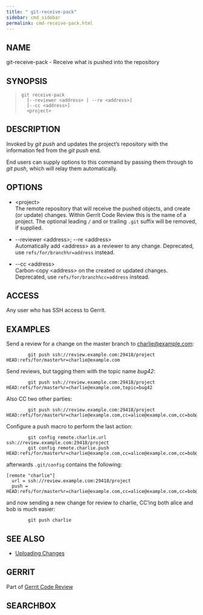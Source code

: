```yaml
---
title: " git-receive-pack"
sidebar: cmd_sidebar
permalink: cmd-receive-pack.html
---
```

## NAME

git-receive-pack - Receive what is pushed into the repository

## SYNOPSIS

> 
> 
>     git receive-pack
>       [--reviewer <address> | --re <address>]
>       [--cc <address>]
>       <project>

## DESCRIPTION

Invoked by *git push* and updates the project’s repository with the
information fed from the *git push* end.

End users can supply options to this command by passing them through to
*git push*, which will relay them automatically.

## OPTIONS

  - \<project\>  
    The remote repository that will receive the pushed objects, and
    create (or update) changes. Within Gerrit Code Review this is the
    name of a project. The optional leading `/` and or trailing `.git`
    suffix will be removed, if supplied.

  - \--reviewer \<address\>; --re \<address\>  
    Automatically add \<address\> as a reviewer to any change.
    Deprecated, use `refs/for/branch%r=address` instead.

  - \--cc \<address\>  
    Carbon-copy \<address\> on the created or updated changes.
    Deprecated, use `refs/for/branch%cc=address` instead.

## ACCESS

Any user who has SSH access to Gerrit.

## EXAMPLES

Send a review for a change on the master branch to
<charlie@example.com>:

``` 
        git push ssh://review.example.com:29418/project HEAD:refs/for/master%r=charlie@example.com
```

Send reviews, but tagging them with the topic name
*bug42*:

``` 
        git push ssh://review.example.com:29418/project HEAD:refs/for/master%r=charlie@example.com,topic=bug42
```

Also CC two other
parties:

``` 
        git push ssh://review.example.com:29418/project HEAD:refs/for/master%r=charlie@example.com,cc=alice@example.com,cc=bob@example.com
```

Configure a push macro to perform the last
action:

``` 
        git config remote.charlie.url ssh://review.example.com:29418/project
        git config remote.charlie.push HEAD:refs/for/master%r=charlie@example.com,cc=alice@example.com,cc=bob@example.com
```

afterwards `.git/config` contains the following:

    [remote "charlie"]
      url = ssh://review.example.com:29418/project
      push = HEAD:refs/for/master%r=charlie@example.com,cc=alice@example.com,cc=bob@example.com

and now sending a new change for review to charlie, CC’ing both alice
and bob is much easier:

``` 
        git push charlie
```

## SEE ALSO

  - [Uploading Changes](user-upload.html)

## GERRIT

Part of [Gerrit Code Review](index.html)

## SEARCHBOX

